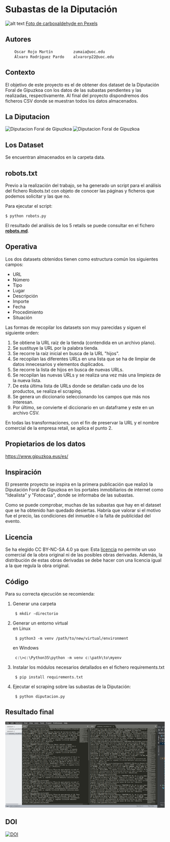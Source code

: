 # Subastas de la Diputación

![alt text](https://images.pexels.com/photos/3664547/pexels-photo-3664547.jpeg?auto=compress&cs=tinysrgb&dpr=3&h=750&w=1260)
 <a href="https://www.pexels.com/es-es/foto/hombre-de-camisa-azul-y-pantalon-marron-de-pie-junto-a-la-vaca-3664547/?utm_content=attributionCopyText&utm_medium=referral&utm_source=pexels">Foto de carboxaldehyde en Pexels</a>

## Autores

        Oscar Rojo Martín         zumaia@uoc.edu
        Álvaro Rodríguez Pardo    alvarorp22@uoc.edu
        


## Contexto

El objetivo de este proyecto es el de obtener dos dataset de la Diputación Foral de Gipuzkoa con los datos de las subastas
pendientes y las realizadas, respectivamente.
Al final del proyecto dispondremos dos ficheros CSV donde se muestran todos los datos almacenados.

## La Diputacion

<img src="https://admin.uik.eus/uploads/thumbs/logocolaboradores_foto/1491/logo-vector-diputacion-de-gipuzkoa-monocromo.jpg" width="400" alt="Diputacion Foral de Gipuzkoa"/>  

<img src="https://egoitza.gipuzkoa.eus/documents/39465/42128/LogoSede2_eu.png" width="400" alt="Diputacion Foral de Gipuzkoa"/>  

## Los Dataset

Se encuentran almacenados en la carpeta data.

## robots.txt

Previo a la realización del trabajo, se ha generado un script para el análisis del fichero Robots.txt con objeto de conocer 
las páginas y ficheros que podemos solicitar y las que no.

Para ejecutar el script:

    $ python robots.py

El resultado del análisis de los 5 retails se puede consultar en el fichero **[robots.md](robots.md)**.

## Operativa

Los dos datasets obtenidos tienen como estructura común los siguientes campos:  

* URL
* Número
* Tipo
* Lugar
* Descripción
* Importe  
* Fecha  
* Procedimiento  
* Situación

Las formas de recopilar los datasets son muy parecidas y siguen el siguiente orden:  
1. Se obtiene la URL raíz de la tienda (contendida en un archivo plano).
2. Se sustituye la URL por la palabra tienda.
3. Se recorre la raíz inicial en busca de la URL "hijos".
4. Se recopilan las diferentes URLs en una lista que se ha de limpiar de datos innecesarios y elementos duplicados.
5. Se recorre la lista de hijos en busca de nuevas URLs.
6. Se recopilan las nuevas URLs y se realiza una vez más una limpieza de la nueva lista.
7. De esta última lista de URLs donde se detallan cada uno de los productos, se realiza el scraping.
8. Se genera un diccionario seleccionando los campos que más nos interesan.
9. Por último, se convierte el diccionario en un dataframe y este en un archivo CSV.

En todas las transformaciones, con el fin de preservar la URL y el nombre comercial de la empresa retail,
se aplica el punto 2.

## Propietarios de los datos

https://www.gipuzkoa.eus/es/

## Inspiración 

El presente proyecto se inspira en la primera publicación que realizó la Diputación Foral de Gipuzkoa en los portales inmobiliarios de
internet como "Idealista" y "Fotocasa", donde se informaba de las subastas.  

Como se puede comprobar, muchas de las subastas que hay en el dataset que se ha obtenido han quedado desiertas. Habría que valorar si el motivo
fue el precio, las condiciones del inmueble o la falta de publicidad del evento.

## Licencia

Se ha elegido CC BY-NC-SA 4.0 ya que:
Esta [licencia](LICENSE.md) no permite un uso comercial de la obra original ni de las posibles obras derivadas. 
Además, la distribución de estas obras derivadas se debe hacer con una licencia igual a la que regula la obra original.

## Código

Para su correcta ejecución se recomienda:
1. Generar una carpeta

        $ mkdir -directorio
    
2. Generar un entorno virtual   
    en Linux  
    
        $ python3 -m venv /path/to/new/virtual/environment   
    
    en Windows
    
        c:\>c:\Python35\python -m venv c:\path\to\myenv
    
3. Instalar los módulos necesarios detallados en el fichero requirements.txt

        $ pip install requirements.txt
    
4. Ejecutar el scraping sobre las subastas de la Diputación:

        $ python diputacion.py
    
## Resultado final

![](data/resultado.png)

## DOI

[![DOI](https://zenodo.org/badge/DOI/10.5281/zenodo.4609730.svg)](https://doi.org/10.5281/zenodo.4609730)

